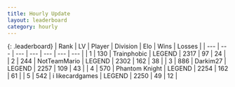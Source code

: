 ```yaml
---
title: Hourly Update
layout: leaderboard
category: hourly
---
```


{: .leaderboard}
| Rank | LV | Player | Division | Elo | Wins | Losses |
| --- | --- | --- | --- | --- | --- | --- |
| <span data-change="0">1</span> | 130 | <span title="ID: 744981">Trainphobic</span> | LEGEND | <span data-change="0">2317</span> | <span data-change="0">97</span> | <span data-change="0">24</span> |
| <span data-change="0">2</span> | 244 | <span title="ID: 195293">NotTeamMario</span> | LEGEND | <span data-change="6">2302</span> | <span data-change="1">162</span> | <span data-change="0">38</span> |
| <span data-change="0">3</span> | 886 | <span title="ID: 694036">Darkim27</span> | LEGEND | <span data-change="0">2257</span> | <span data-change="0">109</span> | <span data-change="0">43</span> |
| <span data-change="0">4</span> | 570 | <span title="ID: 742939">Phantom Knight</span> | LEGEND | <span data-change="0">2254</span> | <span data-change="0">162</span> | <span data-change="0">61</span> |
| <span data-change="0">5</span> | 542 | <span title="ID: 700593">i likecardgames</span> | LEGEND | <span data-change="0">2250</span> | <span data-change="0">49</span> | <span data-change="0">12</span> |